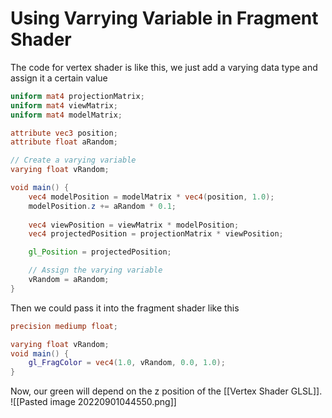 # Using Varrying Variable in Fragment Shader
The code for vertex shader is like this, we just add a varying data type and assign it a certain value
```glsl
uniform mat4 projectionMatrix;
uniform mat4 viewMatrix;
uniform mat4 modelMatrix;

attribute vec3 position;
attribute float aRandom;

// Create a varying variable
varying float vRandom;

void main() {
    vec4 modelPosition = modelMatrix * vec4(position, 1.0);
    modelPosition.z += aRandom * 0.1;
    
    vec4 viewPosition = viewMatrix * modelPosition;
    vec4 projectedPosition = projectionMatrix * viewPosition;

    gl_Position = projectedPosition;

	// Assign the varying variable
    vRandom = aRandom;
}
```

Then we could pass it into the fragment shader like this
```glsl
precision mediump float;

varying float vRandom;
void main() {
    gl_FragColor = vec4(1.0, vRandom, 0.0, 1.0);
}

```

Now, our green will depend on the z position of the [[Vertex Shader GLSL]]. 
![[Pasted image 20220901044550.png]]

